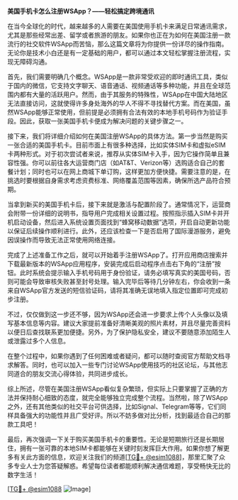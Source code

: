 **美国手机卡怎么注册WSApp？——轻松搞定跨境通讯**

在当今全球化的时代，越来越多的人需要在美国使用手机卡来满足日常通讯需求，尤其是那些经常出差、留学或者旅游的朋友。如果你也正在为如何在美国注册一款流行的社交软件WSApp而苦恼，那么这篇文章将为你提供一份详尽的操作指南。无论你是技术小白还是有一定基础的用户，都可以通过本文轻松掌握注册流程，实现无障碍沟通。

首先，我们需要明确几个概念。WSApp是一款非常受欢迎的即时通讯工具，类似于国内的微信，它支持文字聊天、语音通话、视频通话等多种功能，并且在全球范围内都有大量的活跃用户。然而，由于其服务的特殊性，WSApp在中国大陆地区无法直接访问，这就使得许多身处海外的华人不得不寻找替代方案。而在美国，虽然WSApp能够正常使用，但前提是必须拥有合法有效的本地手机号码作为验证手段。因此，获取一张美国手机卡便成为解决问题的关键步骤之一。

接下来，我们将详细介绍如何在美国注册WSApp的具体方法。第一步当然是购买一张合适的美国手机卡。目前市面上有很多种选择，比如实体SIM卡和虚拟eSIM卡两种形式。对于初次尝试者来说，推荐从实体SIM卡入手，因为它操作简单且兼容性强。你可以前往各大运营商门店（如AT&T、Verizon等）选购适合自己的套餐计划；同时也可以在网上商城下单订购，这样更加方便快捷。需要注意的是，在挑选时要根据自身需求考虑资费标准、网络覆盖范围等因素，确保所选产品符合预期。

当拿到新买的美国手机卡后，接下来就是激活与配置阶段了。通常情况下，运营商会附带一份详细的说明书，指导用户完成相关设置过程。按照指示插入SIM卡并开机启动设备，然后进入系统设置页面找到“蜂窝移动数据”选项，开启自动更新功能以保证后续操作顺利进行。此外，还应该检查一下是否启用了国际漫游服务，避免因误操作而导致无法正常使用网络连接。

完成了上述准备工作之后，就可以开始着手注册WSApp了。打开应用商店搜索并下载最新版本的WSApp应用程序，安装完成后启动程序点击右下角的“注册”按钮。此时系统会提示输入手机号码用于身份验证，请务必填写真实的美国号码，否则可能会导致审核失败甚至封号处理。输入完毕后等待几分钟左右，你会收到一条来自WSApp官方发送的短信验证码，请将其准确无误地填入指定位置即可完成初步注册。

不过，仅仅做到这一步还不够，因为WSApp还会进一步要求上传个人头像以及填写基本信息等内容。建议大家提前准备好清晰美观的照片素材，并且尽量完善资料以便日后查找联系更加便捷。另外，为了保护隐私安全，建议不要随意添加陌生人或泄露过多个人信息。

在整个过程中，如果你遇到了任何困难或者疑问，都可以随时查阅官方帮助文档寻求解答。同时，也可以加入一些专门讨论WSApp使用技巧的社区论坛，与其他志同道合的朋友交流心得体验，共同进步成长。

综上所述，尽管在美国注册WSApp看似复杂繁琐，但实际上只要掌握了正确的方法并保持耐心细致的态度，就完全能够独立完成整个流程。当然啦，除了WSApp之外，还有其他类似的社交平台可供选择，比如Signal、Telegram等等，它们同样具备强大的功能性并且广受好评。所以不妨多做对比分析，找到最适合自己的那款工具吧！

最后，再次强调一下关于购买美国手机卡的重要性。无论是短期旅行还是长期居住，拥有一张可靠的本地SIM卡都能够在关键时刻发挥巨大作用。如果你想了解更多有关此方面的信息，欢迎关注我们的频道[[TG💪+ @esim1088](https://t.me/s/esim1088)]，那里汇聚了众多专业人士为您答疑解惑。希望每位读者都能顺利解决通信难题，享受畅快无比的数字生活！

[[TG💪+ @esim1088](https://t.me/s/esim1088) ![Image](https://i.postimg.cc/4NQfJmqS/Snipaste-2025-05-13-00-14-12.png)]